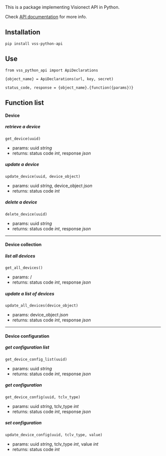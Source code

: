 This is a package implementing Visionect API in Python.

Check [API documentation](https://api.visionect.com/) for more info.

## Installation

`pip install vss-python-api`

## Use

`from vss_python_api import ApiDeclarations`

`{object_name} = ApiDeclarations(url, key, secret)`

`status_code, response = {object_name}.{function({params})}`

## Function list

#### Device

##### retrieve a device

`get_device(uuid)`

 - params: uuid *string*
 - returns: status code *int*, response *json*

##### update a device

`update_device(uuid, device_object)`

 - params: uuid *string*, device_object *json*
 - returns: status code *int*

##### delete a device

`delete_device(uuid)`

 - params: uuid *string*
 - returns: status code *int*, response *json*

----

#### Device collection

##### list all devices

`get_all_devices()`

 - params: /
 - returns: status code *int*, response *json*

##### update a list of devices

`update_all_devices(device_object)`

 - params: device_object *json*
 - returns: status code *int*, response *json*

----

#### Device configuration

##### get configuration list

`get_device_config_list(uuid)`

 - params: uuid *string*
 - returns: status code *int*, response *json*

##### get configuration

`get_device_config(uuid, tclv_type)`

 - params: uuid *string*, tclv_type *int*
 - returns: status code *int*, response *json*

##### set configuration

`update_device_config(uuid, tclv_type, value)`

 - params: uuid *string*, tclv_type *int*, value *int*
 - returns: status code *int*

